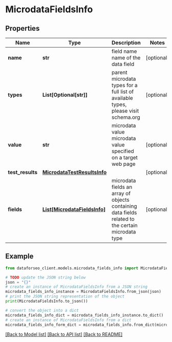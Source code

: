 # MicrodataFieldsInfo


## Properties

Name | Type | Description | Notes
------------ | ------------- | ------------- | -------------
**name** | **str** | field name name of the data field | [optional] 
**types** | **List[Optional[str]]** | parent microdata types for a full list of available types, please visit schema.org | [optional] 
**value** | **str** | microdata value microdata value specified on a target web page | [optional] 
**test_results** | [**MicrodataTestResultsInfo**](MicrodataTestResultsInfo.md) |  | [optional] 
**fields** | [**List[MicrodataFieldsInfo]**](MicrodataFieldsInfo.md) | microdata fields an array of objects containing data fields related to the certain microdata type | [optional] 

## Example

```python
from dataforseo_client.models.microdata_fields_info import MicrodataFieldsInfo

# TODO update the JSON string below
json = "{}"
# create an instance of MicrodataFieldsInfo from a JSON string
microdata_fields_info_instance = MicrodataFieldsInfo.from_json(json)
# print the JSON string representation of the object
print(MicrodataFieldsInfo.to_json())

# convert the object into a dict
microdata_fields_info_dict = microdata_fields_info_instance.to_dict()
# create an instance of MicrodataFieldsInfo from a dict
microdata_fields_info_form_dict = microdata_fields_info.from_dict(microdata_fields_info_dict)
```
[[Back to Model list]](../README.md#documentation-for-models) [[Back to API list]](../README.md#documentation-for-api-endpoints) [[Back to README]](../README.md)


